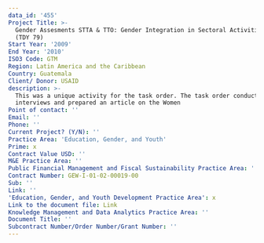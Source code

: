 ```yaml
---
data_id: '455'
Project Title: >-
  Gender Assesments STTA & TTO: Gender Integration in Sectoral Activities: Women
  (TDY 79)
Start Year: '2009'
End Year: '2010'
ISO3 Code: GTM
Region: Latin America and the Caribbean
Country: Guatemala
Client/ Donor: USAID
description: >-
  This was a unique activity for the task order. The task order conducted field
  interviews and prepared an article on the Women
Point of contact: ''
Email: ''
Phone: ''
Current Project? (Y/N): ''
Practice Area: 'Education, Gender, and Youth'
Prime: x
Contract Value USD: ''
M&E Practice Area: ''
Public Financial Management and Fiscal Sustainability Practice Area: ''
Contract Number: GEW-I-01-02-00019-00
Sub: ''
Link: ''
'Education, Gender, and Youth Development Practice Area': x
Link to the document file: Link
Knowledge Management and Data Analytics Practice Area: ''
Document Title: ''
Subcontract Number/Order Number/Grant Number: ''
---
```

